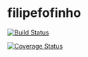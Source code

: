 # filipefofinho

[![Build Status](https://travis-ci.org/feerpessoa/filipefofinho.svg?branch=master)](https://travis-ci.org/feerpessoa/filipefofinho)

[![Coverage Status](https://img.shields.io/coveralls/feerpessoa/filipefofinho.svg)](https://coveralls.io/r/feerpessoa/filipefofinho?branch=master)
